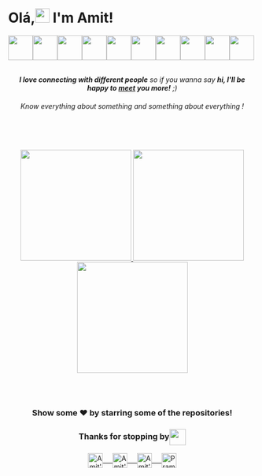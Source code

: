 
# Olá,<img src="https://user-images.githubusercontent.com/54329870/98367688-1537f180-205c-11eb-8c9e-52adf49d78b0.gif" width="29px" />  I'm Amit!

<!-- ### Glad to see you here!
<img align='right' src="https://raw.githubusercontent.com/Amitpatil215/AmitPatil215/74da6a7721bd68695078abe84e715b11e992bb4a/Assets/pic.svg" width="300" />
I'm a 2nd yr student pursuing Bachelors's in Information Technology 🎓 from Jaypee University 🏛. I'm a passionate learner who's always willing to learn and work across technologies and domains 💡. I love to explore new technologies and leverage them to solve real-life problems ✨. I'm currently into Android Development 🕸️ and working on my Data Structures and Algorithms.

## More about me...

- 🔭 I’m currently working on Flutter, Dart, Firebase.
- 🌱 I’m currently learning State Management
- 👯 I’m looking to collaborate on Flutter Widget Guide App
- ⚡ Vision: Learning must be accessed free of cost

## Languages and Tools:
-->
<img height="50" src="https://www.vectorlogo.zone/logos/flutterio/flutterio-ar21.svg"><img height="50" src="https://www.vectorlogo.zone/logos/dartlang/dartlang-ar21.svg"><img height="50" src="https://www.vectorlogo.zone/logos/android/android-ar21.svg"><img height="50" src="https://www.vectorlogo.zone/logos/google_play/google_play-ar21.svg"><img height="50" src="https://www.vectorlogo.zone/logos/visualstudio_code/visualstudio_code-ar21.svg"><img height="50" src="https://www.vectorlogo.zone/logos/firebase/firebase-ar21.svg"><img height="50" src="https://www.vectorlogo.zone/logos/sqlite/sqlite-ar21.svg"><img height="50" src="https://www.vectorlogo.zone/logos/google_admob/google_admob-ar21.svg"><img height="50" src="https://www.vectorlogo.zone/logos/apple_appstore/apple_appstore-ar21.svg"><img height="50" src="https://www.vectorlogo.zone/logos/stackoverflow/stackoverflow-ar21.svg">
<br></br>

<div align="center">


 <em><b>I love connecting with different people</b> so if you wanna say <b>hi, I'll be happy to [meet](https://t.me/amitpatil215) you more!</b> ;)</em>
 ###### Know everything about something and something about everything !
</div>

<br> </br>

<div align="center">

<a href="https://github.com/PrescribedHealth" target="blank">
  <img src="https://user-images.githubusercontent.com/54329870/98346873-a26b4e00-203c-11eb-9e37-34e77ca52c11.gif"  width="225">
 </a>

 <a href="https://github.com/PrescribedHealth" target="blank">
  <img src="https://user-images.githubusercontent.com/54329870/98347267-33422980-203d-11eb-94a9-c545c638c32e.gif"  width="225">
 </a>

 <a href="https://github.com/Amitpatil215/Encoding-Flutter" target="blank">
  <img src="https://user-images.githubusercontent.com/54329870/98350203-0859d480-2041-11eb-90c0-ee1f226831e2.gif"  width="225">
 </a>

</div>

<br></br>

<div align="center">

### Show some ❤️ by starring some of the repositories!

</div>

<div align="center">
  <h3 align="center">Thanks for stopping by<img align="center" src="https://user-images.githubusercontent.com/54329870/98367698-18cb7880-205c-11eb-844e-0b44c39df85c.gif" height="33px" /></h3>
</div>

<p align="center">
 <a href="https://www.linkedin.com/in/amit-patil-82575a18b/" target="blank">
  <img align="center" alt="Amit's LinkedIn" width="30px" height="30px" src="https://www.vectorlogo.zone/logos/linkedin/linkedin-icon.svg" /> &nbsp; &nbsp;
 </a>
 <a href="https://www.instagram.com/encodingflutter/" target="blank">
  <img align="center" alt="Amit's Instagram" width="30px" height="30px" src="https://www.vectorlogo.zone/logos/instagram/instagram-icon.svg" /> &nbsp; &nbsp;
 </a>
 <a href="https://twitter.com/Amit_Patil_21" target="blank">
  <img align="center" alt="Amit's Twitter" width="30px" height="30px" src="https://www.vectorlogo.zone/logos/twitter/twitter-official.svg" /> &nbsp; &nbsp;
 </a>
 <a href="https://www.facebook.com/amitgpatil215" target="blank">
  <img align="center" alt="Pramod's Twitter" width="30px" height="30px" src="https://www.vectorlogo.zone/logos/facebook/facebook-icon.svg" />
 </a>

</p>
